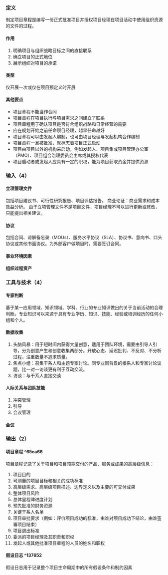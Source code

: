 ### 定义
制定项目章程是编写一份正式批准项目并授权项目经理在项目活动中使用组织资源的文件的过程。
#### 作用
1. 明确项目与组织战略目标之间的直接联系
2. 确立项目的正式地位
3. 展示组织对项目的承诺
#### 类型
仅开展一次或仅在项目预定义时开展
#### 其他要点
* 项目章程不能当作合同
* 项目章程在项目执行与项目需求之间建立了联系
* 项目章程用于确认项目是否符合组织战略和日常经营的需要
* 应在规划开始之前任命项目经理，越早任命越好
* 项目章程可以由发起人编制，也可由项目经理与发起机构合作编制
* 项目章程一旦被批准，就标志着项目正式启动
* 项目由项目以外的机构来启动，例如发起人、项目集或项目管理办公室（PMO）、项目组合治理委员会主席或其授权代表
* 项目启动者或发起人应具有一定的职权，能为项目获取资金并提供资源
### 输入（4）
#### 立项管理文件
包括项目建议书、可行性研究报告、项目评估报告。
商业论证：商业需求和成本效益分析。
由于立项管理文件不是项目文件，项目经理不可以进行更新或修改，只能提出相关建议。
#### 协议
包括合同、谅解备忘录（MOUs）、服务水平协议（SLA）、协议书、意向书、口头协议或其他书面协议。为外部客户做项目时，需要签订合同。
#### 事业环境因素
#### 组织过程资产
### 工具与技术（4）
#### 专家判断
基于某一应用领域、知识领域、学科、行业的专业知识做出的关于当前活动的合理判断。专业知识可以来源于具有专业学历、知识、技能、经验或培训经历的任何小组和个人。
#### 数据收集
1. 头脑风暴：用于短时间内获得大量创意，适用于团队环境，需要由引导人引导，分为创意产生和创意收集两部分。开放心态、延迟批判、不反对、不分析过程，注重数量不追求质量。
2. 焦点小组：召集干系人和主题专家讨论。同专业同背景的根系人和专家讨论议题，比一对一访谈更有利于互动交流。
3. 访谈：与干系人直接交谈
#### 人际关系与团队技能
1. 冲突管理
2. 引导
3. 会议管理
#### 会议
### 输出（2）
#### 项目章程 ^65ca66
项目章程记录了关于项目和项目预期交付的产品、服务或成果的高层级信息：
1. 项目目的
2. 可测量的项目目标和相关的成功标准
3. 高层级需求、高层级项目描述、边界定义以及主要的可交付成果
4. 整体项目风险
5. 总体里程碑进度计划
6. 预先批准的财务资源
7. 关键干系人名单
8. 项目审批要求（例如：评价项目成功的标准，由谁对项目成功下结论，由谁签署项目结束）
9. 项目退出标准
10. 委派的项目经理及其职责和职权
11. 发起人或其他批准项目章程的人员的姓名和职权
#### 假设日志 ^137652
假设日志用于记录整个项目生命周期中的所有假设条件和制约因素